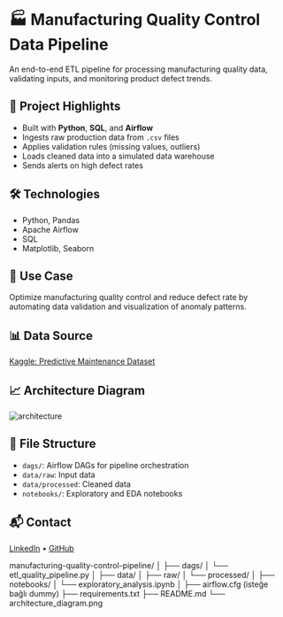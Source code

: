 # 🏭 Manufacturing Quality Control Data Pipeline

An end-to-end ETL pipeline for processing manufacturing quality data, validating inputs, and monitoring product defect trends.

## 🚀 Project Highlights
- Built with **Python**, **SQL**, and **Airflow**
- Ingests raw production data from `.csv` files
- Applies validation rules (missing values, outliers)
- Loads cleaned data into a simulated data warehouse
- Sends alerts on high defect rates

## 🛠 Technologies
- Python, Pandas
- Apache Airflow
- SQL
- Matplotlib, Seaborn

## 🧠 Use Case
Optimize manufacturing quality control and reduce defect rate by automating data validation and visualization of anomaly patterns.

## 📊 Data Source
[Kaggle: Predictive Maintenance Dataset](https://www.kaggle.com/datasets/shivamb/machine-predictive-maintenance)

## 📈 Architecture Diagram
![architecture](architecture_diagram.png)

## 📂 File Structure
- `dags/`: Airflow DAGs for pipeline orchestration
- `data/raw`: Input data
- `data/processed`: Cleaned data
- `notebooks/`: Exploratory and EDA notebooks

## 📬 Contact
[LinkedIn](https://www.linkedin.com/in/hasan-%C3%A7am/) • [GitHub](https://github.com/sftwaredvlp)


manufacturing-quality-control-pipeline/
│
├── dags/
│   └── etl_quality_pipeline.py
│
├── data/
│   ├── raw/
│   └── processed/
│
├── notebooks/
│   └── exploratory_analysis.ipynb
│
├── airflow.cfg (isteğe bağlı dummy)
├── requirements.txt
├── README.md
└── architecture_diagram.png